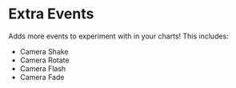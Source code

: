 # Extra Events

Adds more events to experiment with in your charts!
This includes:

- Camera Shake
- Camera Rotate
- Camera Flash
- Camera Fade
